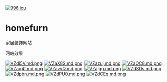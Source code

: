 <a href="https://996.icu"><img src="https://img.shields.io/badge/link-996.icu-red.svg" alt="996.icu" /></a>

# homefurn
家居装饰网站

网站效果

[![VZdi5V.md.png](https://s2.ax1x.com/2019/05/27/VZdi5V.md.png)](https://imgchr.com/i/VZdi5V)
[![VZaX8S.md.png](https://s2.ax1x.com/2019/05/27/VZaX8S.md.png)](https://imgchr.com/i/VZaX8S)
[![VZazuj.md.png](https://s2.ax1x.com/2019/05/27/VZazuj.md.png)](https://imgchr.com/i/VZazuj)
[![VZaOC8.md.png](https://s2.ax1x.com/2019/05/27/VZaOC8.md.png)](https://imgchr.com/i/VZaOC8)
[![VZaq4f.md.png](https://s2.ax1x.com/2019/05/27/VZaq4f.md.png)](https://imgchr.com/i/VZaq4f)
[![VZavvQ.md.png](https://s2.ax1x.com/2019/05/27/VZavvQ.md.png)](https://imgchr.com/i/VZavvQ)
[![VZajgg.md.png](https://s2.ax1x.com/2019/05/27/VZajgg.md.png)](https://imgchr.com/i/VZajgg)
[![VZdSDs.md.png](https://s2.ax1x.com/2019/05/27/VZdSDs.md.png)](https://imgchr.com/i/VZdSDs)
[![VZdpbn.md.png](https://s2.ax1x.com/2019/05/27/VZdpbn.md.png)](https://imgchr.com/i/VZdpbn)
[![VZdPU0.md.png](https://s2.ax1x.com/2019/05/27/VZdPU0.md.png)](https://imgchr.com/i/VZdPU0)
[![VZdCEq.md.png](https://s2.ax1x.com/2019/05/27/VZdCEq.md.png)](https://imgchr.com/i/VZdCEq)
